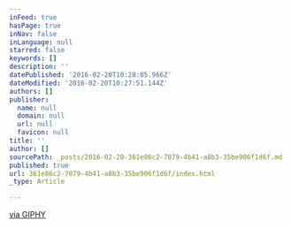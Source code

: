 ```yaml
---
inFeed: true
hasPage: true
inNav: false
inLanguage: null
starred: false
keywords: []
description: ''
datePublished: '2016-02-20T10:28:05.966Z'
dateModified: '2016-02-20T10:27:51.144Z'
authors: []
publisher:
  name: null
  domain: null
  url: null
  favicon: null
title: ''
author: []
sourcePath: _posts/2016-02-20-361e86c2-7079-4b41-a8b3-35be906f1d6f.md
published: true
url: 361e86c2-7079-4b41-a8b3-35be906f1d6f/index.html
_type: Article

---
```

[via GIPHY][0]

[0]: http://giphy.com/gifs/love-heart-valentines-l0IrIrxKLj4lPgfxS